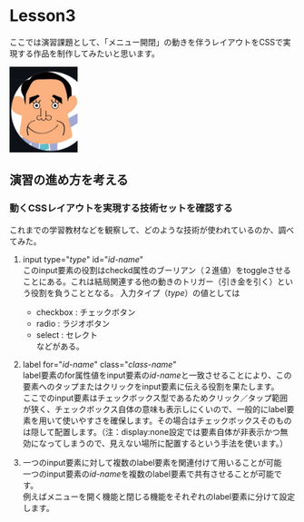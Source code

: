# Lesson3
ここでは演習課題として、「メニュー開閉」の動きを伴うレイアウトをCSSで実現する作品を制作してみたいと思います。

<img src="2022-09-12-07-06-07.png" width="120">

## 演習の進め方を考える
### 動くCSSレイアウトを実現する技術セットを確認する
これまでの学習教材などを観察して、どのような技術が使われているのか、調べてみた。 

1. input type="<i>type</i>"  id="<i>id-name</i>"  
   このinput要素の役割はcheckd属性のブーリアン（２進値）をtoggleさせることにある。これは結局関連する他の動きのトリガー（引き金を引く）という役割を負うこととなる。
   入力タイプ（<i>type</i>）の値としては
   - checkbox : チェックボタン
   - radio : ラジオボタン
   - select : セレクト  
    などがある。

2. label for="<i>id-name</i>" class="<i>class-name</i>"  
    label要素のfor属性値をinput要素の<i>id-name</i>と一致させることにより、この要素へのタップまたはクリックをinput要素に伝える役割を果たします。  
    ここでのinput要素はチェックボックス型であるためクリック／タップ範囲が狭く、チェックボックス自体の意味も表示しにくいので、一般的にlabel要素を用いて使いやすさを確保します。その場合はチェックボックスそのものは隠して配置します。（注：display:none設定では要素自体が非表示かつ無効になってしまうので、見えない場所に配置するという手法を使います。）

3. 一つのinput要素に対して複数のlabel要素を関連付けて用いることが可能  
    一つのinput要素の<i>id-name</i>を複数のlabel要素で共有させることが可能です。  
    例えばメニューを開く機能と閉じる機能をそれぞれのlabel要素に分けて設定します。


